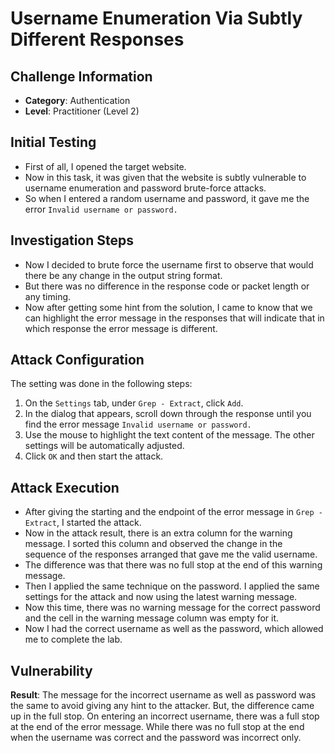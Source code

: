 # Username Enumeration Via Subtly Different Responses

## Challenge Information
- **Category**: Authentication
- **Level**: Practitioner (Level 2)

## Initial Testing
- First of all, I opened the target website.
- Now in this task, it was given that the website is subtly vulnerable to username enumeration and password brute-force attacks.
- So when I entered a random username and password, it gave me the error `Invalid username or password.`

## Investigation Steps
- Now I decided to brute force the username first to observe that would there be any change in the output string format.
- But there was no difference in the response code or packet length or any timing.
- Now after getting some hint from the solution, I came to know that we can highlight the error message in the responses that will indicate that in which response the error message is different.

## Attack Configuration
The setting was done in the following steps:
1. On the `Settings` tab, under `Grep - Extract`, click `Add`.
2. In the dialog that appears, scroll down through the response until you find the error message `Invalid username or password.`
3. Use the mouse to highlight the text content of the message. The other settings will be automatically adjusted.
4. Click `OK` and then start the attack.

## Attack Execution
- After giving the starting and the endpoint of the error message in `Grep - Extract`, I started the attack.
- Now in the attack result, there is an extra column for the warning message. I sorted this column and observed the change in the sequence of the responses arranged that gave me the valid username.
- The difference was that there was no full stop at the end of this warning message.
- Then I applied the same technique on the password. I applied the same settings for the attack and now using the latest warning message.
- Now this time, there was no warning message for the correct password and the cell in the warning message column was empty for it.
- Now I had the correct username as well as the password, which allowed me to complete the lab.

## Vulnerability
**Result**: The message for the incorrect username as well as password was the same to avoid giving any hint to the attacker. But, the difference came up in the full stop. On entering an incorrect username, there was a full stop at the end of the error message. While there was no full stop at the end when the username was correct and the password was incorrect only.
